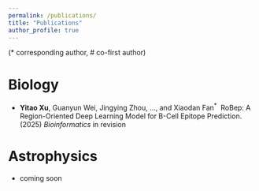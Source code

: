 ```yaml
---
permalink: /publications/
title: "Publications"
author_profile: true
---
```


(* corresponding author, # co-first author)

Biology
=======
- **Yitao Xu**, Guanyun Wei, Jingying Zhou, …, and Xiaodan Fan<sup>*</sup>&nbsp; RoBep: A Region-Oriented Deep Learning Model for B-Cell Epitope Prediction. (2025) *Bioinformatics* in revision

Astrophysics
============
- coming soon



